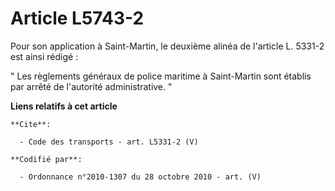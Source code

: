 # Article L5743-2

Pour son application à Saint-Martin, le deuxième alinéa de l'article L. 5331-2 est ainsi rédigé : 

" Les règlements généraux de police maritime à Saint-Martin sont établis par arrêté de l'autorité administrative. "

**Liens relatifs à cet article**

	**Cite**:

	  - Code des transports - art. L5331-2 (V)

	**Codifié par**:

	  - Ordonnance n°2010-1307 du 28 octobre 2010 - art. (V)
